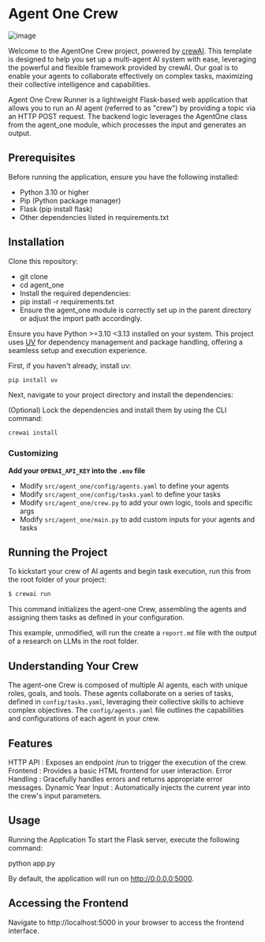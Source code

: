 # Agent One Crew
![image](https://github.com/user-attachments/assets/c032ad39-c125-4374-a603-324c88e53e8b)

Welcome to the AgentOne Crew project, powered by [crewAI](https://crewai.com). This template is designed to help you set up a multi-agent AI system with ease, leveraging the powerful and flexible framework provided by crewAI. Our goal is to enable your agents to collaborate effectively on complex tasks, maximizing their collective intelligence and capabilities. 

Agent One Crew Runner is a lightweight Flask-based web application that allows you to run an AI agent (referred to as "crew") by providing a topic via an HTTP POST request. The backend logic leverages the AgentOne class from the agent_one module, which processes the input and generates an output.

## Prerequisites
Before running the application, ensure you have the following installed:

- Python 3.10 or higher
- Pip (Python package manager)
- Flask (pip install flask)
- Other dependencies listed in requirements.txt

## Installation
Clone this repository:
- git clone
- cd agent_one
- Install the required dependencies:
- pip install -r requirements.txt
- Ensure the agent_one module is correctly set up in the parent directory or adjust the import path accordingly.

Ensure you have Python >=3.10 <3.13 installed on your system. This project uses [UV](https://docs.astral.sh/uv/) for dependency management and package handling, offering a seamless setup and execution experience.

First, if you haven't already, install uv:

```bash
pip install uv
```

Next, navigate to your project directory and install the dependencies:

(Optional) Lock the dependencies and install them by using the CLI command:
```bash
crewai install
```
### Customizing

**Add your `OPENAI_API_KEY` into the `.env` file**

- Modify `src/agent_one/config/agents.yaml` to define your agents
- Modify `src/agent_one/config/tasks.yaml` to define your tasks
- Modify `src/agent_one/crew.py` to add your own logic, tools and specific args
- Modify `src/agent_one/main.py` to add custom inputs for your agents and tasks

## Running the Project

To kickstart your crew of AI agents and begin task execution, run this from the root folder of your project:

```bash
$ crewai run
```

This command initializes the agent-one Crew, assembling the agents and assigning them tasks as defined in your configuration.

This example, unmodified, will run the create a `report.md` file with the output of a research on LLMs in the root folder.

## Understanding Your Crew

The agent-one Crew is composed of multiple AI agents, each with unique roles, goals, and tools. These agents collaborate on a series of tasks, defined in `config/tasks.yaml`, leveraging their collective skills to achieve complex objectives. The `config/agents.yaml` file outlines the capabilities and configurations of each agent in your crew.

## Features
HTTP API : Exposes an endpoint /run to trigger the execution of the crew.
Frontend : Provides a basic HTML frontend for user interaction.
Error Handling : Gracefully handles errors and returns appropriate error messages.
Dynamic Year Input : Automatically injects the current year into the crew's input parameters.

## Usage
Running the Application
To start the Flask server, execute the following command:

python app.py

By default, the application will run on http://0.0.0.0:5000.

## Accessing the Frontend
Navigate to http://localhost:5000 in your browser to access the frontend interface.
